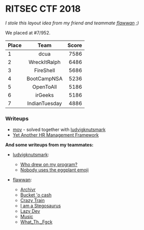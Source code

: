 # RITSEC CTF 2018

*I stole this layout idea from my friend and teammate [flawwan](https://github.com/flawwan/) ;)* 

We placed at #7/952.

| Place         | Team          | Score  |
| ------------- |:-------------:| -----:|
|1              |   dcua        |7586|
|2              |WreckItRalph   |6486|
|3              |FireShell      |5686|
|4              |BootCampNSA    |5236|
|5              |OpenToAll      |5186|
|6              |irGeeks        |5186|
|7              |IndianTuesday  |4886|

### Writeups
* [mov](https://github.com/happysox/CTF_Writeups/tree/master/RITSEC_CTF_2018/mov) - solved together with [ludvigknutsmark](https://github.com/ludvigknutsmark)
* [Yet Another HR Management Framework](https://github.com/happysox/CTF_Writeups/tree/master/RITSEC_CTF_2018/yet_another_hr)

**And some writeups from my teammates:**

* [ludvigknutsmark](https://github.com/ludvigknutsmark):

    * [Who drew on my program?](https://github.com/ludvigknutsmark/CTF_WRITEUPS/blob/master/Ritsec2018/who_drew_on_my_program%3F/aesWriteup.md) 
    * [Nobody uses the eggplant emoji](https://github.com/ludvigknutsmark/CTF_WRITEUPS/blob/master/Ritsec2018/nobody_uses_the_eggplant_emoji/writeup.md) 
* [flawwan](https://github.com/flawwan/):

    * [Archivr](https://github.com/flawwan/CTF-Writeups/blob/master/ritsec/archivr/writeup.md)
    * [Bucket 'o cash](https://github.com/flawwan/CTF-Writeups/blob/master/ritsec/bucketofcash/writeup.md) 
    * [Crazy Train](https://github.com/flawwan/CTF-Writeups/blob/master/ritsec/crazytrain/writeup.md)
    * [I am a Stegosaurus](https://github.com/flawwan/CTF-Writeups/blob/master/ritsec/iamstegosaurus/writeup.md)
    * [Lazy Dev](https://github.com/flawwan/CTF-Writeups/blob/master/ritsec/lazyday/writeup.md)
    * [Music](https://github.com/flawwan/CTF-Writeups/blob/master/ritsec/music/writeup.md)
    * [What_Th._Fgck](https://github.com/flawwan/CTF-Writeups/blob/master/ritsec/whatthefuck/writeup.md)

